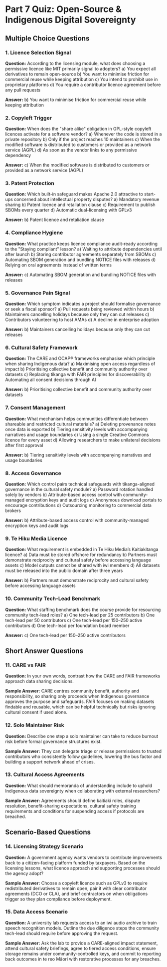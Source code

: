 # Part 7 Quiz: Open-Source & Indigenous Digital Sovereignty

## Multiple Choice Questions

### 1. Licence Selection Signal
**Question:** According to the licensing module, what does choosing a permissive licence like MIT primarily signal to adopters?
a) You expect all derivatives to remain open-source
b) You want to minimise friction for commercial reuse while keeping attribution
c) You intend to prohibit use in proprietary platforms
d) You require a contributor licence agreement before any pull requests

**Answer:** b) You want to minimise friction for commercial reuse while keeping attribution

### 2. Copyleft Trigger
**Question:** When does the "share alike" obligation in GPL-style copyleft licences activate for a software vendor?
a) Whenever the code is stored in a private repository
b) Only if the project reaches 10 maintainers
c) When the modified software is distributed to customers or provided as a network service (AGPL)
d) As soon as the vendor links to any permissive dependency

**Answer:** c) When the modified software is distributed to customers or provided as a network service (AGPL)

### 3. Patent Protection
**Question:** Which built-in safeguard makes Apache 2.0 attractive to start-ups concerned about intellectual property disputes?
a) Mandatory revenue sharing
b) Patent licence and retaliation clause
c) Requirement to publish SBOMs every quarter
d) Automatic dual-licensing with GPLv3

**Answer:** b) Patent licence and retaliation clause

### 4. Compliance Hygiene
**Question:** What practice keeps licence compliance audit-ready according to the "Staying compliant" lesson?
a) Waiting to attribute dependencies until after launch
b) Storing contributor agreements separately from SBOMs
c) Automating SBOM generation and bundling NOTICE files with releases
d) Relying on oral agreements instead of written terms

**Answer:** c) Automating SBOM generation and bundling NOTICE files with releases

### 5. Governance Pain Signal
**Question:** Which symptom indicates a project should formalise governance or seek a fiscal sponsor?
a) Pull requests being reviewed within hours
b) Maintainers cancelling holidays because only they can cut releases
c) Contributors volunteering to host AMAs
d) A decline in enterprise adoption

**Answer:** b) Maintainers cancelling holidays because only they can cut releases

### 6. Cultural Safety Framework
**Question:** The CARE and OCAP® frameworks emphasise which principle when sharing Indigenous data?
a) Maximising open access regardless of impact
b) Prioritising collective benefit and community authority over datasets
c) Replacing tikanga with FAIR principles for discoverability
d) Automating all consent decisions through AI

**Answer:** b) Prioritising collective benefit and community authority over datasets

### 7. Consent Management
**Question:** What mechanism helps communities differentiate between shareable and restricted cultural materials?
a) Deleting provenance notes once data is exported
b) Tiering sensitivity levels with accompanying narratives and usage boundaries
c) Using a single Creative Commons licence for every asset
d) Allowing researchers to make unilateral decisions after first approval

**Answer:** b) Tiering sensitivity levels with accompanying narratives and usage boundaries

### 8. Access Governance
**Question:** Which control pairs technical safeguards with tikanga-aligned governance in the cultural safety module?
a) Password rotation handled solely by vendors
b) Attribute-based access control with community-managed encryption keys and audit logs
c) Anonymous download portals to encourage contributions
d) Outsourcing monitoring to commercial data brokers

**Answer:** b) Attribute-based access control with community-managed encryption keys and audit logs

### 9. Te Hiku Media Licence
**Question:** What requirement is embedded in Te Hiku Media’s Kaitiakitanga licence?
a) Data must be stored offshore for redundancy
b) Partners must demonstrate reciprocity and cultural safety before accessing language assets
c) Model outputs cannot be shared with iwi members
d) All datasets must be released into the public domain after three years

**Answer:** b) Partners must demonstrate reciprocity and cultural safety before accessing language assets

### 10. Community Tech-Lead Benchmark
**Question:** What staffing benchmark does the course provide for resourcing community tech-lead roles?
a) One tech-lead per 25 contributors
b) One tech-lead per 50 contributors
c) One tech-lead per 150–250 active contributors
d) One tech-lead per foundation board member

**Answer:** c) One tech-lead per 150–250 active contributors

## Short Answer Questions

### 11. CARE vs FAIR
**Question:** In your own words, contrast how the CARE and FAIR frameworks approach data sharing decisions.

**Sample Answer:** CARE centres community benefit, authority and responsibility, so sharing only proceeds when Indigenous governance approves the purpose and safeguards. FAIR focuses on making datasets findable and reusable, which can be helpful technically but risks ignoring cultural consent if used alone.

### 12. Solo Maintainer Risk
**Question:** Describe one step a solo maintainer can take to reduce burnout risk before formal governance structures exist.

**Sample Answer:** They can delegate triage or release permissions to trusted contributors who consistently follow guidelines, lowering the bus factor and building a support network ahead of crises.

### 13. Cultural Access Agreements
**Question:** What should memoranda of understanding include to uphold Indigenous data sovereignty when collaborating with external researchers?

**Sample Answer:** Agreements should define kaitiaki roles, dispute resolution, benefit-sharing expectations, cultural safety training requirements and conditions for suspending access if protocols are breached.

## Scenario-Based Questions

### 14. Licensing Strategy Scenario
**Question:** A government agency wants vendors to contribute improvements back to a citizen-facing platform funded by taxpayers. Based on the licensing lessons, what licence approach and supporting processes should the agency adopt?

**Sample Answer:** Choose a copyleft licence such as GPLv3 to require redistributed derivatives to remain open, pair it with clear contributor agreements (DCO or CLA), and brief contractors on when obligations trigger so they plan compliance before deployment.

### 15. Data Access Scenario
**Question:** A university lab requests access to an iwi audio archive to train speech recognition models. Outline the due diligence steps the community tech-lead should require before approving the request.

**Sample Answer:** Ask the lab to provide a CARE-aligned impact statement, attend cultural safety briefings, agree to tiered access conditions, ensure storage remains under community-controlled keys, and commit to reporting back outcomes in te reo Māori with restorative processes for any breaches.


